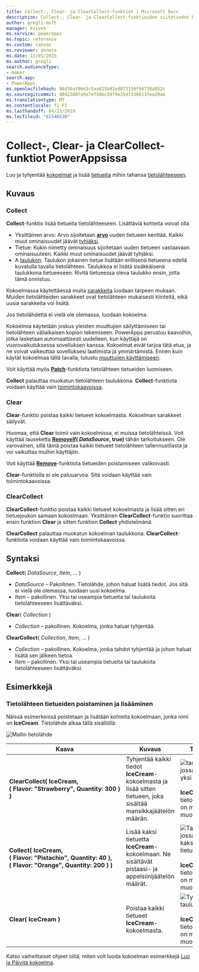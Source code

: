 ```yaml
---
title: Collect-, Clear- ja ClearCollect-funktiot | Microsoft Docs
description: Collect-, Clear- ja ClearCollect-funktioiden viitetiedot PowerAppsissa, mukaan lukien syntaksi ja esimerkkejä
author: gregli-msft
manager: kvivek
ms.service: powerapps
ms.topic: reference
ms.custom: canvas
ms.reviewer: anneta
ms.date: 11/01/2015
ms.author: gregli
search.audienceType:
- maker
search.app:
- PowerApps
ms.openlocfilehash: 86d36af00d3c5aa825b01ed873150f94738a952c
ms.sourcegitcommit: 4042388fa5e7ef50bc59f9e35df330613fea29ae
ms.translationtype: MT
ms.contentlocale: fi-FI
ms.lasthandoff: 04/23/2019
ms.locfileid: "61546530"
---
```

# <a name="collect-clear-and-clearcollect-functions-in-powerapps"></a>Collect-, Clear- ja ClearCollect-funktiot PowerAppsissa

Luo ja tyhjentää [kokoelmat](../working-with-data-sources.md#collections) ja lisää [tietueita](../working-with-tables.md#records) mihin tahansa [tietolähteeseen](../working-with-data-sources.md).

## <a name="description"></a>Kuvaus

### <a name="collect"></a>Collect

**Collect**-funktio lisää tietueita tietolähteeseen. Lisättäviä kohteita voivat olla

- Yksittäinen arvo: Arvo sijoitetaan **[arvo](function-value.md)** uuden tietueen kenttää.  Kaikki muut ominaisuudet jäävät [tyhjäksi](function-isblank-isempty.md).
- Tietue: Kukin nimetty ominaisuus sijoitetaan uuden tietueen vastaavaan ominaisuuteen.  Kaikki muut ominaisuudet jäävät tyhjäksi.
- A [taulukon](../working-with-tables.md): Taulukon jokainen tietue lisätään erillisenä tietueena edellä kuvatulla tavalla tietolähteen. Taulukkoa ei lisätä sisäkkäisenä taulukkona tietueeseen. Rivitä tietueessa oleva taulukko ensin, jotta tämä onnistuu.

Kokoelmassa käytettäessä muita [sarakkeita](../working-with-tables.md#columns) luodaan tarpeen mukaan. Muiden tietolähteiden sarakkeet ovat tietolähteen mukaisesti kiinteitä, eikä uusia sarakkeita voi lisätä.  

Jos tietolähdettä ei vielä ole olemassa, luodaan kokoelma.

Kokoelmia käytetään joskus yleisten muuttujien säilyttämiseen tai tietolähteen väliaikaisen kopion tekemiseen. PowerApps perustuu kaavoihin, jotka lasketaan automaattisesti uudelleen, kun käyttäjä on vuorovaikutuksessa sovelluksen kanssa. Kokoelmat eivät tarjoa tätä etua, ja ne voivat vaikeuttaa sovelluksesi laatimista ja ymmärtämistä. Ennen kuin käytät kokoelmaa tällä tavalla, tutustu [muuttujien käyttämiseen](../working-with-variables.md).

Voit käyttää myös **[Patch](function-patch.md)**-funktiota tietolähteen tietueiden luomiseen.

**Collect** palauttaa muokatun tietolähteen taulukkona.  **Collect**-funktiota voidaan käyttää vain [toimintokaavoissa](../working-with-formulas-in-depth.md).

### <a name="clear"></a>Clear

**Clear**-funktio poistaa kaikki tietueet kokoelmasta.  Kokoelman sarakkeet säilyvät.

Huomaa, että **Clear** toimii vain kokoelmissa, ei muissa tietolähteissä.  Voit käyttää lauseketta **[RemoveIf](function-remove-removeif.md)( *DataSource*, true)** tähän tarkoitukseen.  Ole varovainen, sillä tämä poistaa kaikki tietueet tietolähteen tallennustilasta ja voi vaikuttaa muihin käyttäjiin.

Voit käyttää **[Remove](function-remove-removeif.md)**-funktiota tietueiden poistamiseen valikoivasti.

**Clear**-funktiolla ei ole paluuarvoa.  Sitä voidaan käyttää vain toimintokaavoissa.

### <a name="clearcollect"></a>ClearCollect

**ClearCollect**-funktio poistaa kaikki tietueet kokoelmasta ja lisää sitten eri tietuejoukon samaan kokoelmaan.  Yksittäinen **ClearCollect**-funktio suorittaa ensin funktion **Clear** ja sitten funktion **Collect** yhdistelmänä.

**ClearCollect** palauttaa muokatun kokoelman taulukkona.  **ClearCollect**-funktiota voidaan käyttää vain toimintokaavoissa.

## <a name="syntax"></a>Syntaksi

**Collect**( *DataSource*, *Item*, ... )

* *DataSource* – Pakollinen. Tietolähde, johon haluat lisätä tiedot.  Jos sitä ei vielä ole olemassa, luodaan uusi kokoelma.
* *Item* – pakollinen.  Yksi tai useampia tietueita tai taulukoita tietolähteeseen lisättäväksi.  

**Clear**( *Collection* )

* *Collection* – pakollinen. Kokoelma, jonka haluat tyhjentää.

**ClearCollect**( *Collection*, *Item*, ... )

* *Collection* – pakollinen. Kokoelma, jonka tahdot tyhjentää ja johon haluat lisätä sen jälkeen tietoa.
* *Item* – pakollinen.  Yksi tai useampia tietueita tai taulukoita tietolähteeseen lisättäväksi.  

## <a name="examples"></a>Esimerkkejä

### <a name="clearing-and-adding-records-to-a-data-source"></a>Tietolähteen tietueiden poistaminen ja lisääminen

Näissä esimerkeissä poistetaan ja lisätään kohteita kokoelmaan, jonka nimi on **IceCream**. Tietolähde alkaa tällä sisällöllä:

![Mallin tietolähde](media/function-clear-collect-clearcollect/icecream.png)

| Kaava | Kuvaus | Tulos |
| --- | --- | --- |
| **ClearCollect( IceCream, {&nbsp;Flavor:&nbsp;"Strawberry",&nbsp;Quantity:&nbsp;300&nbsp;} )** |Tyhjentää kaikki tiedot **IceCream**-kokoelmasta ja lisää sitten tietueen, joka sisältää mansikkajäätelön määrän. |<style> IMG {Enimmäisleveys: ei mitään} </style> ![taulukon, jossa on yksi tietue](media/function-clear-collect-clearcollect/icecream-clearcollect.png)<br><br>**IceCream**-tietolähdettä on myös muokattu. |
| **Collect( IceCream, {&nbsp;Flavor:&nbsp;"Pistachio",&nbsp;Quantity:&nbsp;40&nbsp;}, {&nbsp;Flavor:&nbsp;"Orange",&nbsp;Quantity:&nbsp;200&nbsp;}  )** |Lisää kaksi tietuetta **IceCream**-kokoelmaan. Ne sisältävät pistaasi- ja appelsiinijäätelön määrät. |![Taulukko, jossa on kaksi tietuetta](media/function-clear-collect-clearcollect/icecream-collect.png)<br><br>**IceCream**-tietolähdettä on myös muokattu. |
| **Clear( IceCream )** |Poistaa kaikki tietueet **IceCream**-kokoelmasta. |![Tyhjä taulukko](media/function-clear-collect-clearcollect/icecream-clear.png)<br><br>**IceCream**-tietolähdettä on myös muokattu. |

Katso vaiheittaiset ohjeet siitä, miten voit luoda kokoelman esimerkkejä [Luo ja Päivitä kokoelma](../create-update-collection.md).
